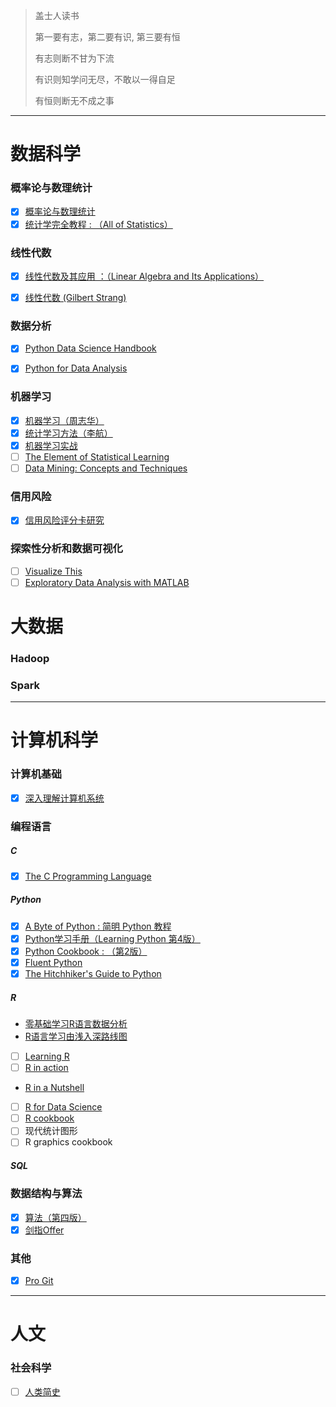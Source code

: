 > 盖士人读书
>
> 第一要有志，第二要有识, 第三要有恒
>
> 有志则断不甘为下流
>
> 有识则知学问无尽，不敢以一得自足
>
> 有恒则断无不成之事

------
# 数据科学
### 概率论与数理统计
  - [x] [概率论与数理统计](https://book.douban.com/subject/2201479/)
  - [x] [统计学完全教程 : （All of Statistics）](https://book.douban.com/subject/2285151/)

### 线性代数
  - [x] [线性代数及其应用 ：（Linear Algebra and Its Applications）](https://book.douban.com/subject/1425950/)
  - [x] [线性代数 (Gilbert Strang)](http://open.163.com/special/opencourse/daishu.html)


### 数据分析
  - [x] [Python Data Science Handbook](https://book.douban.com/subject/26600459/)
  - [x] [Python for Data Analysis](https://book.douban.com/subject/10760444/)


### 机器学习
  - [x] [机器学习（周志华）](https://book.douban.com/subject/26708119/)
  - [x] [统计学习方法（李航）](https://book.douban.com/subject/10590856/)
  - [x] [机器学习实战](https://book.douban.com/subject/24703171/)
  - [ ] [The Element of Statistical Learning](https://book.douban.com/subject/3294335/)
  - [ ] [Data Mining: Concepts and Techniques](https://book.douban.com/subject/11542972/)

### 信用风险
  - [x] [信用风险评分卡研究](https://book.douban.com/subject/25812550/)

### 探索性分析和数据可视化
  - [ ] [Visualize This](https://link.zhihu.com/?target=http%3A//flowingdata.com) 
  - [ ] [Exploratory Data Analysis with MATLAB](http://vdisk.weibo.com/s/Ddw3tKvyqR0N)

# 大数据
### Hadoop
### Spark

------
# 计算机科学
### 计算机基础
- [x] [深入理解计算机系统](https://book.douban.com/subject/1230413/)

### 编程语言
##### C
  - [x] [The C Programming Language](https://book.douban.com/subject/1236999/)

##### Python
  - [x] [A Byte of Python : 简明 Python 教程](https://book.douban.com/subject/5948760/)
  - [x] [Python学习手册（Learning Python 第4版）](https://book.douban.com/subject/6049132/)
  - [x] [Python Cookbook : （第2版）](https://book.douban.com/subject/4828875/)
  - [x] [Fluent Python](https://book.douban.com/subject/26278021/)
  - [x] [The Hitchhiker's Guide to Python](http://docs.python-guide.org/en/latest/)

##### R
  - [零基础学习R语言数据分析](https://zhuanlan.zhihu.com/p/21801789)
  - [R语言学习由浅入深路线图](https://zhuanlan.zhihu.com/p/19771906)
  - [ ] [Learning R](https://www.dropbox.com/s/url2ejm0k5hdzgy/Learning%20R.pdf)
  - [ ] [R in action](https://www.dropbox.com/s/00tr0gkgo766pt5/R%E8%AF%AD%E8%A8%80%E5%AE%9E%E6%88%98%EF%BC%88%E4%B8%AD%E6%96%87%E5%AE%8C%E6%95%B4%E7%89%88%EF%BC%89.pdf)
  - [R in a Nutshell](https://link.zhihu.com/?target=http%3A//web.udl.es/Biomath/Bioestadistica/R/Manuals/r_in_a_nutshell.pdf)
  - [ ] [R for Data Science](http://r4ds.had.co.nz)
  - [ ] [R cookbook](https://book.douban.com/subject/6038927/)
  - [ ] 现代统计图形
  - [ ] R graphics cookbook

##### SQL


### 数据结构与算法
- [x] [算法（第四版）](https://book.douban.com/subject/19952400/)
- [x] [剑指Offer](https://book.douban.com/subject/6966465/)

### 其他
- [x] [Pro Git](https://book.douban.com/subject/3420144/)


------
# 人文
### 社会科学
- [ ] [人类简史](https://book.douban.com/subject/25985021/)
